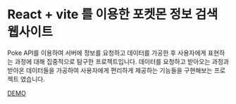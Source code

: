 # React + vite 를 이용한 포켓몬 정보 검색 웹사이트 
Poke API를 이용하여 서버에 정보를 요청하고 데이터를 가공한 후 사용자에게 표현하는 과정에 대해 집중적으로 탐구한 프로젝트입니다. 
데이터를 요청하고 받아오는 과정과 받아온 데이터들을 가공하여 사용자에게 편리하게 제공하는 기능들을 구현해보는 프로젝트 였습니다. 

[DEMO](https://react-poke-app1.netlify.app/)
 
